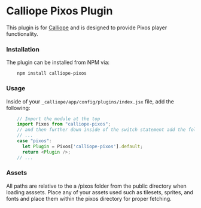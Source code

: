 # Calliope Pixos Plugin

This plugin is for [Calliope](https://calliope.site) and is designed to provide Pixos player functionality.

### Installation

The plugin can be installed from NPM via:

        npm install calliope-pixos

### Usage

Inside of your `_calliope/app/config/plugins/index.jsx` file, add the following:

```javascript
    // Import the module at the top
    import Pixos from "calliope-pixos";
    // and then further down inside of the switch statement add the following
    // ...
    case "pixos":
      let Plugin = Pixos['calliope-pixos'].default;
      return <Plugin />;
    // ...
```

### Assets

All paths are relative to the a /pixos folder from the public directory when loading asssets. Place any of your assets used such as tilesets, sprites, and fonts and place them within the pixos directory for proper fetching.